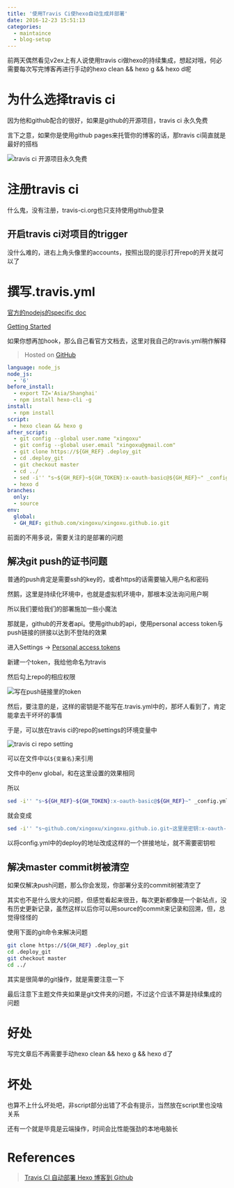 ```yaml
---
title: '使用Travis Ci使hexo自动生成并部署'
date: 2016-12-23 15:51:13
categories:
  - maintaince
  - blog-setup
---
```



前两天偶然看见v2ex上有人说使用travis ci做hexo的持续集成，想起对哦，何必需要每次写完博客再进行手动的hexo clean && hexo g && hexo d呢

<!-- more -->

# 为什么选择travis ci

因为他和github配合的很好，如果是github的开源项目，travis ci 永久免费

言下之意，如果你是使用github pages来托管你的博客的话，那travis ci简直就是最好的搭档

![travis ci 开源项目永久免费](https://ooo.0o0.ooo/2016/12/23/585cdeb7b5d87.png)

# 注册travis ci

什么鬼，没有注册，travis-ci.org也只支持使用github登录

## 开启travis ci对项目的trigger

没什么难的，进右上角头像里的accounts，按照出现的提示打开repo的开关就可以了

# 撰写.travis.yml

[官方的nodejs的specific doc](https://docs.travis-ci.com/user/languages/javascript-with-nodejs/)

[Getting Started](https://docs.travis-ci.com/user/customizing-the-build/)

如果你想再加hook，那么自己看官方文档去，这里对我自己的travis.yml稍作解释


> Hosted on [GitHub](https://github.com/xingoxu/xingoxu.github.io/blob/source/.travis.yml)
```yml
language: node_js
node_js:
  - '6'
before_install:
  - export TZ='Asia/Shanghai'
  - npm install hexo-cli -g
install:
  - npm install
script:
  - hexo clean && hexo g
after_script:
  - git config --global user.name "xingoxu"
  - git config --global user.email "xingoxu@gmail.com"
  - git clone https://${GH_REF} .deploy_git
  - cd .deploy_git
  - git checkout master
  - cd ../
  - sed -i'' "s~${GH_REF}~${GH_TOKEN}:x-oauth-basic@${GH_REF}~" _config.yml
  - hexo d
branches:
  only:
  - source
env:
  global:
  - GH_REF: github.com/xingoxu/xingoxu.github.io.git
```

前面的不用多说，需要关注的是部署的问题

## 解决git push的证书问题

普通的push肯定是需要ssh的key的，或者https的话需要输入用户名和密码

然鹅，这里是持续化环境中，也就是虚拟机环境中，那根本没法询问用户啊

所以我们要给我们的部署施加一些小魔法

那就是，github的开发者api。使用github的api，使用personal access token与push链接的拼接以达到不登陆的效果

进入Settings -> [Personal access tokens](https://github.com/settings/tokens)

新建一个token，我给他命名为travis

然后勾上repo的相应权限

![写在push链接里的token](https://ooo.0o0.ooo/2016/12/23/585cf0ac72c22.png)

然后，要注意的是，这样的密钥是不能写在.travis.yml中的，那坏人看到了，肯定能拿去干坏坏的事情

于是，可以放在travis ci的repo的settings的环境变量中

![travis ci repo setting](https://ooo.0o0.ooo/2016/12/23/585cf1ce75576.png)

可以在文件中以`${变量名}`来引用

文件中的env global，和在这里设置的效果相同

所以
```bash
sed -i'' "s~${GH_REF}~${GH_TOKEN}:x-oauth-basic@${GH_REF}~" _config.yml
```

就会变成

```bash
sed -i'' "s~github.com/xingoxu/xingoxu.github.io.git~这里是密钥:x-oauth-basic@github.com/xingoxu/xingoxu.github.io.git~"
```

以将config.yml中的deploy的地址改成这样的一个拼接地址，就不需要密钥啦

## 解决master commit树被清空

如果仅解决push问题，那么你会发现，你部署分支的commit树被清空了

其实也不是什么很大的问题，但感觉看起来很丑，每次更新都像是一个新站点，没有历史更新记录，虽然这样以后你可以用source的commit来记录和回溯，但，总觉得怪怪的

使用下面的git命令来解决问题
```bash
git clone https://${GH_REF} .deploy_git
cd .deploy_git
git checkout master
cd ../
```

其实是很简单的git操作，就是需要注意一下

最后注意下主题文件夹如果是git文件夹的问题，不过这个应该不算是持续集成的问题

# 好处

写完文章后不再需要手动hexo clean && hexo g && hexo d了

# 坏处

也算不上什么坏处吧，非script部分出错了不会有提示，当然放在script里也没啥关系

还有一个就是毕竟是云端操作，时间会比性能强劲的本地电脑长


# References

> [Travis CI 自动部署 Hexo 博客到 Github](https://xin053.github.io/2016/06/05/Travis%20CI%E8%87%AA%E5%8A%A8%E9%83%A8%E7%BD%B2Hexo%E5%8D%9A%E5%AE%A2%E5%88%B0Github/)






